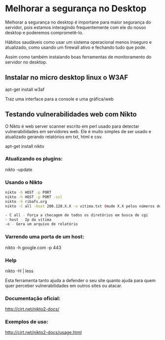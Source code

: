 # Melhorar a segurança no Desktop

Melhorar a segurança no desktop é importane para maior segurança do servidor, pois estamos interagindo frequentemente com ele do nosso desktop e poderemos comprometẽ-lo.

Hábitos saudáveis como usar um sistema operacional menos inseguro e atualizado, como usando um firewall ativo e fechando tudo que pode.

Assim como também instalando boas ferramentas de monitoramento do servidor no desktop.

## Instalar no micro desktop linux o W3AF

apt-get install w3af

Traz uma interface para a console e uma gráfica/web

## Testando vulnerabilidades web com Nikto

O Nikto é web server scanner escrito em perl usado para detectar vulnerabilidades em servidores web. Ele é muito simples de ser usado e atualizado gerando relatórios em txt, html e csv.

apt-get install nikto

### Atualizando os plugins:

nikto -update

### Usando o Nikto
```bash
nikto -h HOST -p PORT
nikto -h HOST -p PORT -ssl
nikto -h ribafs.org
nikto -C all -host 200.128.X.X -o vitima.txt (mude X.X pelos números desejados)

- C all - Força a checagem de todos os diretórios em busca de cgi
- host - Ip da vitima
-o - Gera um arquivo de relatório
```
### Varrendo uma porta de um host:

nikto -h google.com -p 443

### Help

nikto -H | less

Esta ferramenta tanto ajuda a defender o seu site quanto ajuda para quem quer perceber vulnerabilidades em outros sites ou atacar.

### Documentação oficial:

http://cirt.net/nikto2-docs/ 

### Exemplos de uso:

http://cirt.net/nikto2-docs/usage.html



